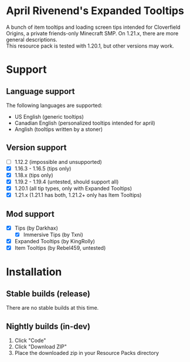 # April Rivenend's Expanded Tooltips
A bunch of item tooltips and loading screen tips intended for Cloverfield Origins, a private friends-only Minecraft SMP. On 1.21.x, there are more general descriptions.  
This resource pack is tested with 1.20.1, but other versions may work.

# Support

## Language support
The following languages are supported:

- US English (generic tooltips)
- Canadian English (personalized tooltips intended for april)
- Anglish (tooltips written by a stoner)

## Version support
- [ ] 1.12.2 (impossible and unsupported)
- [X] 1.16.3 - 1.16.5 (tips only)
- [X] 1.18.x (tips only)
- [X] 1.19.2 - 1.19.4 (untested, should support all)
- [X] 1.20.1 (all tip types, only with Expanded Tooltips)
- [X] 1.21.x (1.21.1 has both, 1.21.2+ only has Item Tooltips)

## Mod support
- [X] Tips (by Darkhax)
    - [X] Immersive Tips (by Txni)
- [X] Expanded Tooltips (by KingRolly)
- [X] Item Tooltips (by Rebel459, untested)

# Installation

## Stable builds (release)
There are no stable builds at this time.

## Nightly builds (in-dev)
1. Click "Code"
2. Click "Download ZIP"
3. Place the downloaded zip in your Resource Packs directory